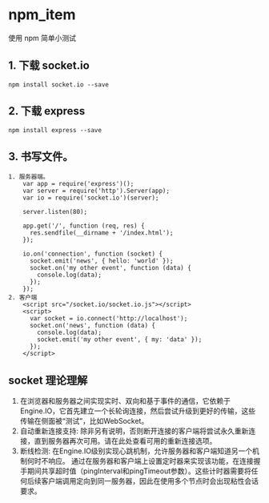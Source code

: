 # npm_item
使用 npm 简单小测试
## 1. 下载 socket.io
    npm install socket.io --save

## 2. 下载 express
    npm install express --save

## 3. 书写文件。
    1. 服务器端。
        var app = require('express')();
        var server = require('http').Server(app);
        var io = require('socket.io')(server);

        server.listen(80);

        app.get('/', function (req, res) {
          res.sendfile(__dirname + '/index.html');
        });

        io.on('connection', function (socket) {
          socket.emit('news', { hello: 'world' });
          socket.on('my other event', function (data) {
            console.log(data);
          });
        });
    2. 客户端
        <script src="/socket.io/socket.io.js"></script>
        <script>
          var socket = io.connect('http://localhost');
          socket.on('news', function (data) {
            console.log(data);
            socket.emit('my other event', { my: 'data' });
          });
        </script>

## socket 理论理解 ##
1. 在浏览器和服务器之间实现实时、双向和基于事件的通信，它依赖于Engine.IO，它首先建立一个长轮询连接，然后尝试升级到更好的传输，这些传输在侧面被“测试”，比如WebSocket。
2. 自动重新连接支持:
   除非另有说明，否则断开连接的客户端将尝试永久重新连接，直到服务器再次可用。请在此处查看可用的重新连接选项。
3. 断线检测:
   在Engine.IO级别实现心跳机制，允许服务器和客户端知道另一个机制何时不响应。
   通过在服务器和客户端上设置定时器来实现该功能，在连接握手期间共享超时值（pingInterval和pingTimeout参数）。这些计时器需要将任何后续客户端调用定向到同一服务器，因此在使用多个节点时会出现粘性会话要求。
   
